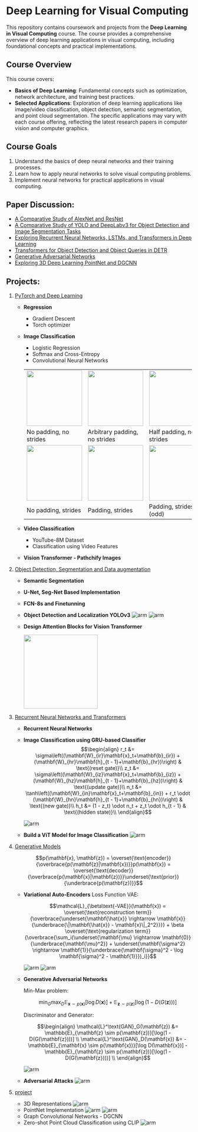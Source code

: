 # Deep Learning for Visual Computing

This repository contains coursework and projects from the **Deep Learning in Visual Computing** course. The course provides a comprehensive overview of deep learning applications in visual computing, including foundational concepts and practical implementations. 

## Course Overview

This course covers:

- **Basics of Deep Learning**: Fundamental concepts such as optimization, network architecture, and training best practices.
- **Selected Applications**: Exploration of deep learning applications like image/video classification, object detection, semantic segmentation, and point cloud segmentation. The specific applications may vary with each course offering, reflecting the latest research papers in computer vision and computer graphics.

## Course Goals

1. Understand the basics of deep neural networks and their training processes.
2. Learn how to apply neural networks to solve visual computing problems.
3. Implement neural networks for practical applications in visual computing.

## Paper Discussion:

- [A Comparative Study of AlexNet and ResNet](paper_discussions/1_Comparative_study_AlexNet_ResNet.pdf)
- [A Comparative Study of YOLO and DeepLabv3 for Object Detection and Image Segmentation Tasks](paper_discussions/2_Comparative_Study_YOLO_DeepLabv3.pdf)
- [Exploring Recurrent Neural Networks, LSTMs, and Transformers in Deep Learning](paper_discussions/3_Exploring_RNN_LSTM_Transformers.pdf)
- [Transformers for Object Detection and Object Queries in DETR](paper_discussions/4_Exploring_Transformers_ObjectDetection.pdf)
- [Generative Adversarial Networks](paper_discussions/5_Exploring_GANs.pdf)
- [Exploring 3D Deep Learning PointNet and DGCNN](paper_discussions/6_Exploring_3D_DeepLearning.pdf)

## Projects:
1. [PyTorch and Deep Learning](projects/P1.David.Alvear.V1.ipynb)
    - **Regression**
        - Gradient Descent
        - Torch optimizer
    - **Image Classification**
        - Logistic Regression
        - Softmax and Cross-Entropy
        - Convolutional Neural Networks
        <table>
        <tbody>
            <tr>
            <td><img width="150px" src="https://github.com/vdumoulin/conv_arithmetic/raw/master/gif/no_padding_no_strides.gif"></td>
            <td><img width="150px" src="https://github.com/vdumoulin/conv_arithmetic/raw/master/gif/arbitrary_padding_no_strides.gif"></td>
            <td><img width="150px" src="https://github.com/vdumoulin/conv_arithmetic/raw/master/gif/same_padding_no_strides.gif"></td>
            <td><img width="150px" src="https://github.com/vdumoulin/conv_arithmetic/raw/master/gif/full_padding_no_strides.gif"></td>
            </tr>
            <tr>
            <td>No padding, no strides</td>
            <td>Arbitrary padding, no strides</td>
            <td>Half padding, no strides</td>
            <td>Full padding, no strides</td>
            </tr>
            <tr>
            <td><img width="150px" src="https://github.com/vdumoulin/conv_arithmetic/raw/master/gif/no_padding_strides.gif"></td>
            <td><img width="150px" src="https://github.com/vdumoulin/conv_arithmetic/raw/master/gif/padding_strides.gif"></td>
            <td><img width="150px" src="https://github.com/vdumoulin/conv_arithmetic/raw/master/gif/padding_strides_odd.gif"></td>
            <td><h5><i><b>Source:</b> <a href="https://github.com/vdumoulin/conv_arithmetic">vdumoulin</a></i></h5></td>
            </tr>
            <tr>
            <td>No padding, strides</td>
            <td>Padding, strides</td>
            <td>Padding, strides (odd)</td>
            <td></td>
            </tr>
        </tbody>
        </table>

    - **Video Classification**
        - YouTube-8M Dataset
        - Classification using Video Features
    - **Vision Transformer - Pathchify Images**

2. [Object Detection, Segmentation and Data augmentation](projects/P2.David.Alvear.V1.ipynb)
    - **Semantic Segmentation**
    - **U-Net, Seg-Net Based Implementation**
    - **FCN-8s and Finetunning**
    - **Object Detection and Localization YOLOv3**
        ![arm](assets/2_yolo1.png)
        ![arm](assets/2_yolo2.png)

    - **Design Attention Blocks for Vision Transformer**
        <!-- ![arm](assets/2_transformers.png) -->
        <img src="assets/2_transformers.png" alt="" width="200"/>


3. [Recurrent Neural Networks and Transformers](projects/P3.David.Alvear.V1.ipynb)

    - **Recurrent Neural Networks**
    - **Image Classification using GRU-based Classifier**
        $$\begin{align}
        r_t &= \sigma\left((\mathbf{W}_{ir}\mathbf{x}_t+\mathbf{b}_{ir}) + (\mathbf{W}_{hr}\mathbf{h}_{t - 1}+\mathbf{b}_{hr})\right) & \text{(reset gate)}\\
        z_t &= \sigma\left((\mathbf{W}_{iz}\mathbf{x}_t+\mathbf{b}_{iz}) + (\mathbf{W}_{hz}\mathbf{h}_{t - 1}+\mathbf{b}_{hz})\right) & \text{(update gate)}\\
        n_t &= \tanh\left((\mathbf{W}_{in}\mathbf{x}_t+\mathbf{b}_{in}) + r_t \odot (\mathbf{W}_{hn}\mathbf{h}_{t - 1}+\mathbf{b}_{hn})\right) & \text{(new gate)}\\
        h_t &= (1 - z_t) \odot n_t + z_t \odot h_{t - 1} & \text{(hidden state)}\\
        \end{align}$$

        ![arm](assets/3_GRU.png)

    - **Build a ViT Model for Image Classification**
        ![arm](assets/3_VIT.png)
        

4. [Generative Models](projects/P4.David.Alvear.V1.ipynb)

    $$p(\mathbf{x}, \mathbf{z}) = \overset{\text{encoder}}{\overbrace{p(\mathbf{z}|\mathbf{x})}}p(\mathbf{x}) = \overset{\text{decoder}}{\overbrace{p(\mathbf{x}|\mathbf{z})}}\underset{\text{prior}}{\underbrace{p(\mathbf{z})}}$$

    - **Variational Auto-Encoders**
        Loss Function VAE:

        $$\mathcal{L}_{\beta\text{-VAE}}(\mathbf{x}) = \overset{\text{reconstruction term}}{\overbrace{\underset{\mathbf{\hat{x}} \rightarrow \mathbf{x}}{\underbrace{\|\mathbf{\hat{x}} - \mathbf{x}\|_2^2}}}} + \beta \overset{\text{regularization term}}{\overbrace{\sum_i(\underset{\mathbf{\mu} \rightarrow \mathbf{0}}{\underbrace{\mathbf{\mu}^2}} + \underset{\mathbf{\sigma^2} \rightarrow \mathbf{1}}{\underbrace{\mathbf{\sigma}^2 - \log \mathbf{\sigma}^2 - \mathbf{1}}})_i}}$$

        ![arm](assets/4_VAE2.png)
        ![arm](assets/4_VAE.png)

    - **Generative Adversarial Networks**

        Min-Max problem:

        $$\min_G \max_D \mathbb{E}_{\mathbf{x} \sim p(\mathbf{x})}[\log D(\mathbf{x})] + \mathbb{E}_{\mathbf{z} \sim p(\mathbf{z})}[\log(1 - D(G(\mathbf{z})))]$$
        
        Discriminator and Generator:

        $$\begin{align}
        \mathcal{L}^\text{GAN}_G(\mathbf{z}) &= \mathbb{E}_{\mathbf{z} \sim p(\mathbf{z})}[\log(1 - D(G(\mathbf{z})))] \\
        \mathcal{L}^\text{GAN}_D(\mathbf{x}) &= -\mathbb{E}_{\mathbf{x} \sim p(\mathbf{x})}[\log D(\mathbf{x})] - \mathbb{E}_{\mathbf{z} \sim p(\mathbf{z})}[\log(1 - D(G(\mathbf{z})))] \\
        \end{align}$$

        ![arm](assets/4_GAN.png)

    - **Adversarial Attacks**
        ![arm](assets/4_attacks.png)

5. [project](projects/P5.David.Alvear.V1.ipynb)
    - 3D Representations
        ![arm](assets/5_3D_Representation.png)
    - PointNet Implementation
        ![arm](assets/5_PointNet.png)
        ![arm](assets/5_PointNet1.png)
    - Graph Convolutional Networks - DGCNN
    - Zero-shot Point Cloud Classification using CLIP
        ![arm](assets/5_CLIP.png)
        <!-- <img src="./images/your-image.png" alt="Alt Text" width="200"/> -->




